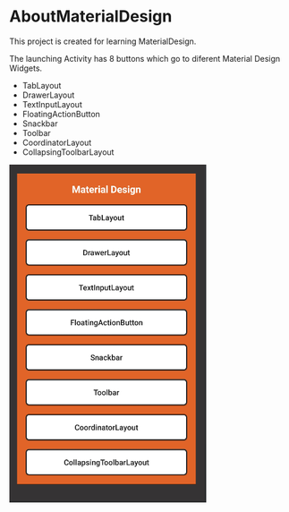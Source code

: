 # AboutMaterialDesign

This project is created for learning MaterialDesign. 

The launching Activity has 8 buttons which go to diferent Material Design Widgets.

- TabLayout
- DrawerLayout
- TextInputLayout
- FloatingActionButton
- Snackbar
- Toolbar
- CoordinatorLayout
- CollapsingToolbarLayout

![](screen_snap.png)
